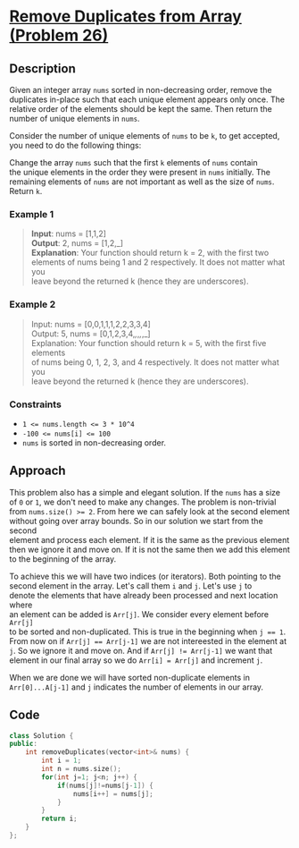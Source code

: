 # [Remove Duplicates from Array (Problem 26)](https://leetcode.com/problems/remove-duplicates-from-sorted-array)

## Description

Given an integer array `nums` sorted in non-decreasing order, remove the  
duplicates in-place such that each unique element appears only once. The  
relative order of the elements should be kept the same. Then return the  
number of unique elements in `nums`.

Consider the number of unique elements of `nums` to be `k`, to get accepted,  
you need to do the following things:

Change the array `nums` such that the first `k` elements of `nums` contain  
the unique elements in the order they were present in `nums` initially. The  
remaining elements of `nums` are not important as well as the size of `nums`.  
Return `k`.

### Example 1

> **Input**: nums = [1,1,2]  
> **Output**: 2, nums = [1,2,_]  
> **Explanation**: Your function should return k = 2, with the first two  
> elements of nums being 1 and 2 respectively. It does not matter what you  
> leave beyond the returned k (hence they are underscores).

### Example 2

> Input: nums = [0,0,1,1,1,2,2,3,3,4]  
> Output: 5, nums = [0,1,2,3,4,_,_,_,_,_]  
> Explanation: Your function should return k = 5, with the first five elements  
> of nums being 0, 1, 2, 3, and 4 respectively. It does not matter what you  
> leave beyond the returned k (hence they are underscores).

### Constraints

- `1 <= nums.length <= 3 * 10^4`
- `-100 <= nums[i] <= 100`
- `nums` is sorted in non-decreasing order.

## Approach

This problem also has a simple and elegant solution. If the `nums` has a size  
of `0` or `1`, we don't need to make any changes. The problem is non-trivial  
from `nums.size() >= 2`. From here we can safely look at the second element  
without going over array bounds. So in our solution we start from the second  
element and process each element. If it is the same as the previous element  
then we ignore it and move on. If it is not the same then we add this element  
to the beginning of the array.

To achieve this we will have two indices (or iterators). Both pointing to the  
second element in the array. Let's call them `i` and `j`. Let's use `j` to  
denote the elements that have already been processed and next location where  
an element can be added is `Arr[j]`. We consider every element before `Arr[j]`  
to be sorted and non-duplicated. This is true in the beginning when `j == 1`.  
From now on if `Arr[j] == Arr[j-1]` we are not intereested in the element at  
`j`. So we ignore it and move on. And if `Arr[j] != Arr[j-1]` we want that  
element in our final array so we do `Arr[i] = Arr[j]` and increment `j`.

When we are done we will have sorted non-duplicate elements in  
`Arr[0]...A[j-1]` and `j` indicates the number of elements in our array.

## Code

```cpp
class Solution {
public:
    int removeDuplicates(vector<int>& nums) {
        int i = 1;
        int n = nums.size();
        for(int j=1; j<n; j++) {
            if(nums[j]!=nums[j-1]) {
                nums[i++] = nums[j];
            }
        }
        return i;
    }
};
```
